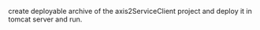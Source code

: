 create deployable archive of the axis2ServiceClient project and deploy it in tomcat server and run.
